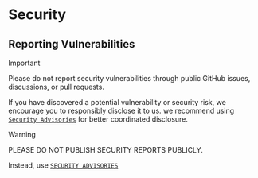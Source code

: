 # Security

## Reporting Vulnerabilities

> [!IMPORTANT]
>
> Please do not report security vulnerabilities through public GitHub issues, discussions, or pull requests.

If you have discovered a potential vulnerability or security risk, we encourage you to responsibly disclose it to us. we recommend using [`Security Advisories`](/../../security/advisories/new) for better coordinated disclosure.

> [!WARNING]
>
> PLEASE DO NOT PUBLISH SECURITY REPORTS PUBLICLY.
>
> Instead, use [`SECURITY ADVISORIES`](/../../security/advisories/new)
